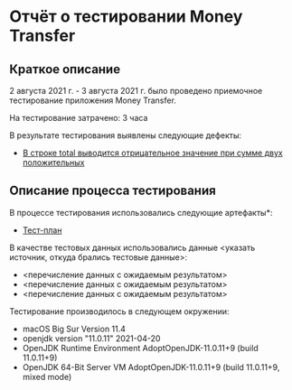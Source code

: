 # Отчёт о тестировании Money Transfer

## Краткое описание

2 августа 2021 г. - 3 августа 2021 г. было проведено  приемочное тестирование приложения Money Transfer.

На тестирование затрачено: 3 часа

В результате тестирования выявлены следующие дефекты:
* [В строке total выводится отрицательное значение при сумме двух положительных](https://github.com/pauline-qa/Java1.2_task1.git)

## Описание процесса тестирования

В процессе тестирования использовались следующие артефакты*:
* [Тест-план](https://docs.google.com/spreadsheets/d/1AZivbq_FeD_2xhne2jHAdFZHJHazIvb6TkaG8KTPqQ4/edit?usp=sharing)

В качестве тестовых данных использовались данные <указать источник, откуда брались тестовые данные>:
* <перечисление данных с ожидаемым результатом>
* <перечисление данных с ожидаемым результатом>
* <перечисление данных с ожидаемым результатом>

Тестирование производилось в следующем окружении:
* macOS Big Sur Version 11.4
* openjdk version "11.0.11" 2021-04-20
* OpenJDK Runtime Environment AdoptOpenJDK-11.0.11+9 (build 11.0.11+9)
* OpenJDK 64-Bit Server VM AdoptOpenJDK-11.0.11+9 (build 11.0.11+9, mixed mode)